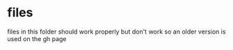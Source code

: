 # files
files in this folder should work properly but don't work so an older version is used on the gh page

